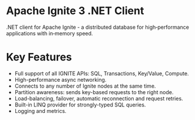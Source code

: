 # Apache Ignite 3 .NET Client

.NET client for Apache Ignite - a distributed database for high‑performance applications with in‑memory speed.

# Key Features

* Full support of all IGNITE APIs: SQL, Transactions, Key/Value, Compute.
* High-performance async networking.
* Connects to any number of Ignite nodes at the same time.
* Partition awareness: sends key-based requests to the right node.
* Load-balancing, failover, automatic reconnection and request retries.
* Built-in LINQ provider for strongly-typed SQL queries.
* Logging and metrics.

